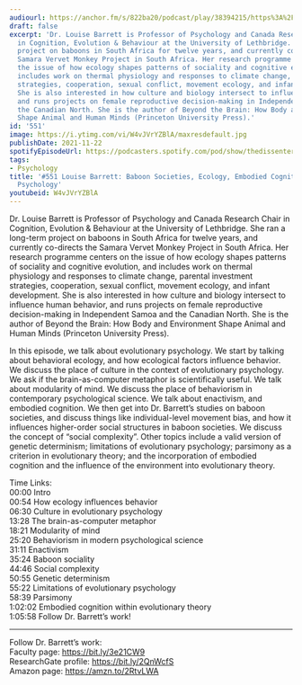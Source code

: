 ```yaml
---
audiourl: https://anchor.fm/s/822ba20/podcast/play/38394215/https%3A%2F%2Fd3ctxlq1ktw2nl.cloudfront.net%2Fstaging%2F2021-7-6%2F501f81a0-9ae4-d5a1-5461-b76410dfc7d0.m4a
draft: false
excerpt: 'Dr. Louise Barrett is Professor of Psychology and Canada Research Chair
  in Cognition, Evolution & Behaviour at the University of Lethbridge. She ran a long-term
  project on baboons in South Africa for twelve years, and currently co-directs the
  Samara Vervet Monkey Project in South Africa. Her research programme centers on
  the issue of how ecology shapes patterns of sociality and cognitive evolution, and
  includes work on thermal physiology and responses to climate change, parental investment
  strategies, cooperation, sexual conflict, movement ecology, and infant development.
  She is also interested in how culture and biology intersect to influence human behavior,
  and runs projects on female reproductive decision-making in Independent Samoa and
  the Canadian North. She is the author of Beyond the Brain: How Body and Environment
  Shape Animal and Human Minds (Princeton University Press).'
id: '551'
image: https://i.ytimg.com/vi/W4vJVrYZBlA/maxresdefault.jpg
publishDate: 2021-11-22
spotifyEpisodeUrl: https://podcasters.spotify.com/pod/show/thedissenter/episodes/551-Louise-Barrett-Baboon-Societies--Ecology--Embodied-Cognition--and-Evolutionary-Psychology-e15i6t7
tags:
- Psychology
title: '#551 Louise Barrett: Baboon Societies, Ecology, Embodied Cognition, and Evolutionary
  Psychology'
youtubeid: W4vJVrYZBlA
---
```

<div class="timelinks">

Dr. Louise Barrett is Professor of Psychology and Canada Research Chair in Cognition, Evolution & Behaviour at the University of Lethbridge. She ran a long-term project on baboons in South Africa for twelve years, and currently co-directs the Samara Vervet Monkey Project in South Africa. Her research programme centers on the issue of how ecology shapes patterns of sociality and cognitive evolution, and includes work on thermal physiology and responses to climate change, parental investment strategies, cooperation, sexual conflict, movement ecology, and infant development. She is also interested in how culture and biology intersect to influence human behavior, and runs projects on female reproductive decision-making in Independent Samoa and the Canadian North. She is the author of Beyond the Brain: How Body and Environment Shape Animal and Human Minds (Princeton University Press).

In this episode, we talk about evolutionary psychology. We start by talking about behavioral ecology, and how ecological factors influence behavior. We discuss the place of culture in the context of evolutionary psychology. We ask if the brain-as-computer metaphor is scientifically useful. We talk about modularity of mind. We discuss the place of behaviorism in contemporary psychological science. We talk about enactivism, and embodied cognition. We then get into Dr. Barrett’s studies on baboon societies, and discuss things like individual-level movement bias, and how it influences higher-order social structures in baboon societies. We discuss the concept of “social complexity”. Other topics include a valid version of genetic determinism; limitations of evolutionary psychology; parsimony as a criterion in evolutionary theory; and the incorporation of embodied cognition and the influence of the environment into evolutionary theory.

Time Links:  
<time>00:00</time> Intro  
<time>00:54</time> How ecology influences behavior  
<time>06:30</time> Culture in evolutionary psychology  
<time>13:28</time> The brain-as-computer metaphor  
<time>18:21</time> Modularity of mind  
<time>25:20</time> Behaviorism in modern psychological science  
<time>31:11</time> Enactivism  
<time>35:24</time> Baboon sociality  
<time>44:46</time> Social complexity  
<time>50:55</time> Genetic determinism  
<time>55:22</time> Limitations of evolutionary psychology  
<time>58:39</time> Parsimony  
<time>1:02:02</time> Embodied cognition within evolutionary theory  
<time>1:05:58</time> Follow Dr. Barrett’s work!

---

Follow Dr. Barrett’s work:  
Faculty page: https://bit.ly/3e21CW9  
ResearchGate profile: https://bit.ly/2QnWcfS  
Amazon page: https://amzn.to/2RtvLWA
</div>

